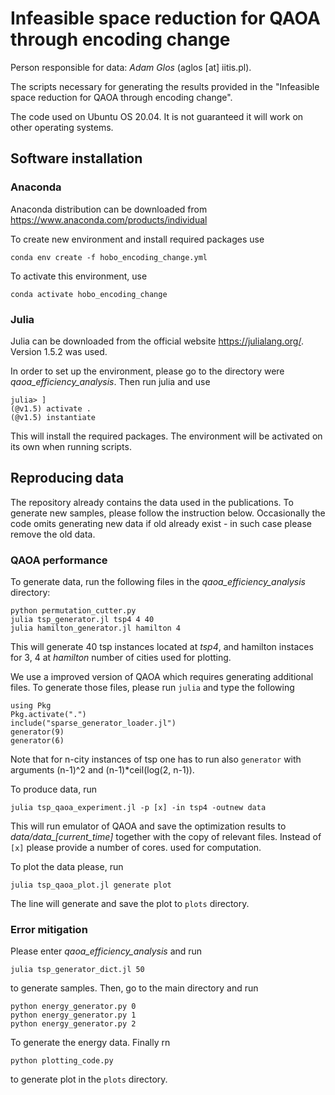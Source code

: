 # Infeasible space reduction for QAOA through encoding change
Person responsible for data: *Adam Glos* (aglos [at] iitis.pl).

The scripts necessary for generating the results provided in the "Infeasible space reduction for QAOA through encoding change".

The code used on Ubuntu OS 20.04. It is not guaranteed it will work on other operating systems. 

## Software installation

### Anaconda

Anaconda distribution can be downloaded from https://www.anaconda.com/products/individual

To create new environment and install required packages use

  `conda env create -f hobo_encoding_change.yml`

To activate this environment, use
  
  `conda activate hobo_encoding_change`

### Julia 

Julia can be downloaded from the official website https://julialang.org/. Version 1.5.2 was used.

In order to set up the environment, please go to the directory were *qaoa_efficiency_analysis*. Then run julia and use

```
julia> ]
(@v1.5) activate .
(@v1.5) instantiate
```
  
This will install the required packages. The environment will be activated on its own when running scripts.

## Reproducing data

The repository already contains the data used in the publications. To generate new samples, please follow the instruction below. Occasionally the code omits generating new data if old already exist - in such case please remove the old data.

### QAOA performance


To generate data, run the following files in the *qaoa_efficiency_analysis* directory:
```
python permutation_cutter.py
julia tsp_generator.jl tsp4 4 40
julia hamilton_generator.jl hamilton 4
```
This will generate 40 tsp instances located at *tsp4*, and hamilton instaces for 3, 4  at *hamilton* number of cities used for plotting.

We use a improved version of QAOA which requires generating additional files. To generate those files, please run `julia` and type the following
```
using Pkg
Pkg.activate(".")
include("sparse_generator_loader.jl")
generator(9)
generator(6)
```
Note that for n-city instances of tsp one has to run also `generator` with arguments (n-1)^2 and (n-1)*ceil(log(2, n-1)).


To produce data, run
```
julia tsp_qaoa_experiment.jl -p [x] -in tsp4 -outnew data
```
This will run emulator of QAOA and save the optimization results to *data/data\_[current\_time]*  together with the copy of relevant files. Instead of `[x]` please provide a number of cores. used for computation.


To plot the data please, run
```
julia tsp_qaoa_plot.jl generate plot
``` 
The line will generate and save the plot to `plots` directory.

### Error mitigation

Please enter *qaoa_efficiency_analysis* and run
```
julia tsp_generator_dict.jl 50
```
to generate samples. Then, go to the main directory and run
```
python energy_generator.py 0
python energy_generator.py 1
python energy_generator.py 2
```
To generate the energy data. Finally rn
```
python plotting_code.py
```
to generate plot in the `plots` directory.
